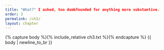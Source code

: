 ```yaml
---
title: "What?" I asked, too dumbfounded for anything more substantive.
order: 3
permalink: /ch3/
layout: chapter
---
```


{% capture body %}{% include_relative ch3.txt %}{% endcapture %}
{{ body | newline_to_br }}
